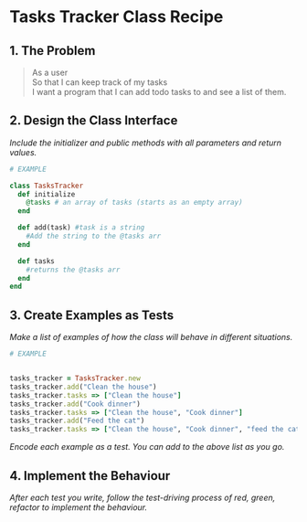 # Tasks Tracker Class Recipe

## 1. The Problem

> As a user  
> So that I can keep track of my tasks  
> I want a program that I can add todo tasks to and see a list of them.

## 2. Design the Class Interface

_Include the initializer and public methods with all parameters and return values._

```ruby
# EXAMPLE

class TasksTracker
  def initialize 
    @tasks # an array of tasks (starts as an empty array)
  end

  def add(task) #task is a string
    #Add the string to the @tasks arr
  end

  def tasks
    #returns the @tasks arr
  end
end
```

## 3. Create Examples as Tests

_Make a list of examples of how the class will behave in different situations._

```ruby
# EXAMPLE


tasks_tracker = TasksTracker.new
tasks_tracker.add("Clean the house")
tasks_tracker.tasks => ["Clean the house"]
tasks_tracker.add("Cook dinner")
tasks_tracker.tasks => ["Clean the house", "Cook dinner"]
tasks_tracker.add("Feed the cat")
tasks_tracker.tasks => ["Clean the house", "Cook dinner", "feed the cat"]
```

_Encode each example as a test. You can add to the above list as you go._

## 4. Implement the Behaviour

_After each test you write, follow the test-driving process of red, green, refactor to implement the behaviour._